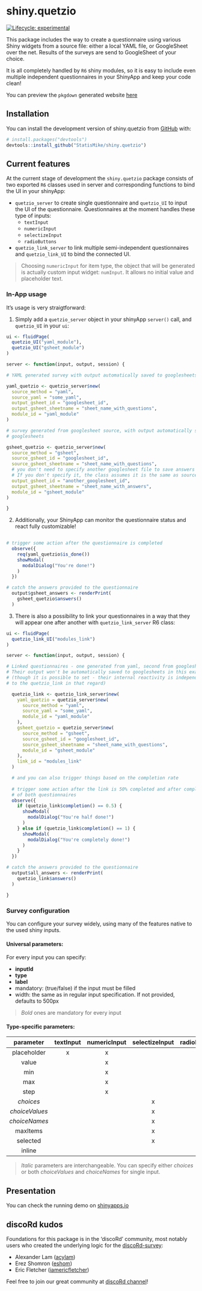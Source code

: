 
<!-- README.md is generated from README.Rmd. Please edit that file -->

# shiny.quetzio

<!-- badges: start -->

[![Lifecycle:
experimental](https://img.shields.io/badge/lifecycle-experimental-orange.svg)](https://lifecycle.r-lib.org/articles/stages.html#experimental)
<!-- badges: end -->

This package includes the way to create a questionnaire using various
Shiny widgets from a source file: either a local YAML file, or
GoogleSheet over the net. Results of the surveys are send to GoogleSheet
of your choice.

It is all completely handled by `R6` shiny modules, so it is easy to
include even multiple independent questionnaires in your ShinyApp and
keep your code clean!

You can preview the `pkgdown` generated website
[here](https://statismike.github.io/shiny.quetzio/)

## Installation

You can install the development version of shiny.quetzio from
[GitHub](https://github.com/) with:

``` r
# install.packages("devtools")
devtools::install_github("StatisMike/shiny.quetzio")
```

## Current features

At the current stage of development the `shiny.quetzio` package consists
of two exported `R6` classes used in server and corresponding functions
to bind the UI in your shinyApp:

-   `quetzio_server` to create single questionnaire and `quetzio_UI` to
    input the UI of the questionnaire. Questionnaires at the moment
    handles these type of inputs:
    -   `textInput`
    -   `numericInput`
    -   `selectizeInput`
    -   `radioButtons`
-   `quetzio_link_server` to link multiple semi-independent
    questionnaires and `quetzio_link_UI` to bind the connected UI.

> Choosing `numericInput` for item type, the object that will be
> generated is actually custom input widget: `numInput`. It allows no
> initial value and placeholder text.

### In-App usage

It’s usage is very straigtforward:

1.  Simply add a `quetzio_server` object in your shinyApp `server()`
    call, and `quetzio_UI` in your `ui`:

``` r
ui <- fluidPage(
  quetzio_UI("yaml_module"),
  quetzio_UI("gsheet_module")
)

server <- function(input, output, session) {

# YAML generated survey with output automatically saved to googlesheets

yaml_quetzio <- quetzio_server$new(
  source_method = "yaml",
  source_yaml = "some_yaml",
  output_gsheet_id = "googlesheet_id",
  output_gsheet_sheetname = "sheet_name_with_questions",
  module_id = "yaml_module"
)

# survey generated from googlesheet source, with output automatically saved to
# googlesheets

gsheet_quetzio <- quetzio_server$new(
  source_method = "gsheet",
  source_gsheet_id = "googlesheet_id",
  source_gsheet_sheetname = "sheet_name_with_questions",
  # you don't need to specify another googlesheet file to save answers
  # If you don't specify it, the class assumes it is the same as source one
  output_gsheet_id = "another_googlesheet_id",
  output_gsheet_sheetname = "sheet_name_with_answers",
  module_id = "gsheet_module"
)

}
```

2.  Additionally, your ShinyApp can monitor the questionnaire status and
    react fully customizable!

``` r
  
# trigger some action after the questionnaire is completed
  observe({
    req(yaml_quetzio$is_done())
    showModal(
      modalDialog("You're done!")
    )
  })

# catch the answers provided to the questionnaire
  output$gsheet_answers <- renderPrint(
    gsheet_quetzio$answers()
  )
```

3.  There is also a possibility to link your questionnaires in a way
    that they will appear one after another with `quetzio_link_server`
    R6 class:

``` r
ui <- fluidPage(
  quetzio_link_UI("modules_link")
)

server <- function(input, output, session) {

# Linked questionnaires - one generated from yaml, second from googlesheets. 
# Their output won't be automatically saved to googlesheets in this example
# (though it is possible to set - their internal reactivity is independent
# to the quetzio_link in that regard)

  quetzio_link <- quetzio_link_server$new(
    yaml_quetzio = quetzio_server$new(
      source_method = "yaml",
      source_yaml = "some_yaml",
      module_id = "yaml_module"
    ),
    gsheet_quetzio = quetzio_server$new(
      source_method = "gsheet",
      source_gsheet_id = "googlesheet_id",
      source_gsheet_sheetname = "sheet_name_with_questions",
      module_id = "gsheet_module"
    ),
    link_id = "modules_link"
  )

  # and you can also trigger things based on the completion rate
  
  # trigger some action after the link is 50% completed and after completion
  # of both questionnaires
  observe({
    if (quetzio_link$completion() == 0.5) {
      showModal(
        modalDialog("You're half done!")
      )
    } else if (quetzio_link$completion() == 1) {
      showModal(
        modalDialog("You're completely done!")
      )
    }
  })

# catch the answers provided to the questionnaire
  output$all_answers <- renderPrint(
    quetzio_link$answers()
  )

}
```

### Survey configuration

You can configure your survey widely, using many of the features native
to the used shiny inputs.

#### Universal parameters:

For every input you can specify:

-   **inputId**
-   **type**
-   **label**
-   mandatory: (true/false) if the input must be filled
-   width: the same as in regular input specification. If not provided,
    defaults to 500px

> *Bold* ones are mandatory for every input

#### Type-specific parameters:

|   parameter    | textInput | numericInput | selectizeInput | radioButtons |
|:--------------:|:---------:|:------------:|:--------------:|:------------:|
|  placeholder   |     x     |      x       |                |              |
|     value      |           |      x       |                |              |
|      min       |           |      x       |                |              |
|      max       |           |      x       |                |              |
|      step      |           |      x       |                |              |
|   *choices*    |           |              |       x        |      x       |
| *choiceValues* |           |              |       x        |      x       |
| *choiceNames*  |           |              |       x        |      x       |
|    maxItems    |           |              |       x        |              |
|    selected    |           |              |       x        |      x       |
|     inline     |           |              |                |      x       |

> *Italic* parameters are interchangeable. You can specify either
> *choices* or both *choiceValues* and *choiceNames* for single input.

## Presentation

You can check the running demo on
<a href="https://statismik.shinyapps.io/shinysurvey_sneakpeek/" target="_blank">shinyapps.io</a>

## discoRd kudos

Foundations for this package is in the ‘discoRd’ community, most notably
users who created the underlying logic for the
<a href="https://github.com/discoRd-org/discoRd-survey" target="_blank">discoRd-survey</a>:

-   Alexander Lam
    (<a href="https://github.com/acylam" target="_blank">acylam</a>)
-   Erez Shomron
    (<a href="https://github.com/eshom" target="_blank">eshom</a>)
-   Eric Fletcher
    (<a href="https://github.com/iamericfletcher" target="_blank">iamericfletcher</a>)

Feel free to join our great community at
<a href="https://discord.gg/FuTSvkSCVj" target="_blank">discoRd channel</a>!
